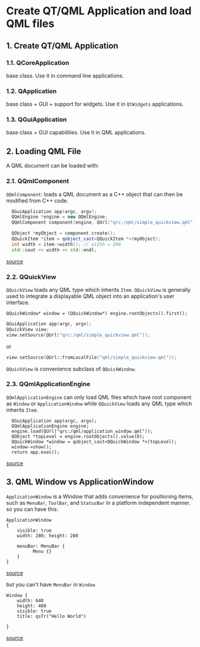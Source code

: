 # Create QT/QML Application and load QML files
## 1. Create QT/QML Application
### 1.1. QCoreApplication 
base class. Use it in command line applications.


### 1.2. QApplication 
base class + GUI + support for widgets. Use it in `QtWidgets` applications.

### 1.3. QGuiApplication 
base class + GUI capabilities. Use it in QML applications.


## 2. Loading QML File


A QML document can be loaded with:

### 2.1. QQmlComponent

`QQmlComponent`: loads a QML document as a C++ object that can then be modified from C++ code.

```cpp
  QGuiApplication app(argc, argv);
  QQmlEngine *engine = new QQmlEngine;
  QQmlComponent component(engine, QUrl("qrc:/qml/simple_quickview.qml"));

  QObject *myObject = component.create();
  QQuickItem *item = qobject_cast<QQuickItem *>(myObject);
  int width = item->width(); // width = 200
  std::cout << width << std::endl;
```

[source](../src/component.cpp)  




### 2.2. QQuickView
`QQuickView` loads any QML type which inherits `Item`. `QQuickView` is generally used to integrate a displayable QML object into an application's user interface.

```
QQuickWindow* window = (QQuickWindow*) engine.rootObjects().first();
```


```cpp
QGuiApplication app(argc, argv);
QQuickView view;
view.setSource(QUrl("qrc:/qml/simple_quickview.qml"));
```

or 

```cpp
view.setSource(QUrl::fromLocalFile("qml/simple_quickview.qml"));
```


`QQuickView` is convenience subclass of `QQuickWindow`.

### 2.3. QQmlApplicationEngine

`QQmlApplicationEngine` can only load QML files which have root component as `Window` or `ApplicationWindow` while `QQuickView` loads any QML type which inherits `Item`.
 
```
  QGuiApplication app(argc, argv);
  QQmlApplicationEngine engine;
  engine.load(QUrl("qrc:/qml/application_window.qml"));
  QObject *topLevel = engine.rootObjects().value(0);
  QQuickWindow *window = qobject_cast<QQuickWindow *>(topLevel);
  window->show();
  return app.exec();
```

 
[source](src/loading_qml.cpp)


## 3. QML Window vs ApplicationWindow
`ApplicationWindow` is a Window that adds convenience for positioning items, such as `MenuBar`, `ToolBar`, and `StatusBar` in a platform independent manner.
so you can have this:

```
ApplicationWindow
{
    visible: true
    width: 280; height: 280

    menuBar: MenuBar {
          Menu {}
    }
}
```
[source](../src/application_window.cpp)

but you can't have `MenuBar` in `Window`

```
Window {
    width: 640
    height: 480
    visible: true
    title: qsTr("Hello World")

}
``` 
[source](../src/window.cpp)

